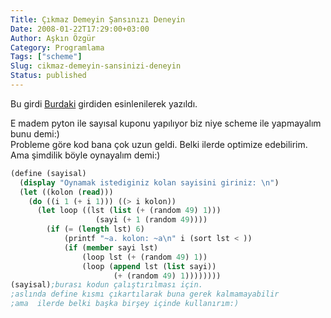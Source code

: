 ```yaml
---
Title: Çıkmaz Demeyin Şansınızı Deneyin
Date: 2008-01-22T17:29:00+03:00
Author: Aşkın Özgür
Category: Programlama
Tags: ["scheme"]
Slug: cikmaz-demeyin-sansinizi-deneyin
Status: published
---
```


Bu girdi [Burdaki](http://tutkudalmaz.org/gunluk/?p=21) girdiden esinlenilerek yazıldı.

E madem pyton ile sayısal kuponu yapılıyor biz niye scheme ile yapmayalım bunu demi:)  
Probleme göre kod bana çok uzun geldi. Belki ilerde optimize edebilirim. Ama şimdilik böyle oynayalım demi:)

```scheme
(define (sayisal)
  (display "Oynamak istediginiz kolan sayisini giriniz: \n")
  (let ((kolon (read)))
    (do ((i 1 (+ i 1))) ((> i kolon))
      (let loop ((lst (list (+ (random 49) 1))) 
                   (sayi (+ 1 (random 49))))
        (if (= (length lst) 6)
            (printf "~a. kolon: ~a\n" i (sort lst < ))
            (if (member sayi lst)
                (loop lst (+ (random 49) 1))
                (loop (append lst (list sayi)) 
                       (+ (random 49) 1))))))))
(sayisal);burası kodun çalıştırılması için. 
;aslında define kısmı çıkartılarak buna gerek kalmamayabilir
;ama  ilerde belki başka birşey içinde kullanırım:)
```
